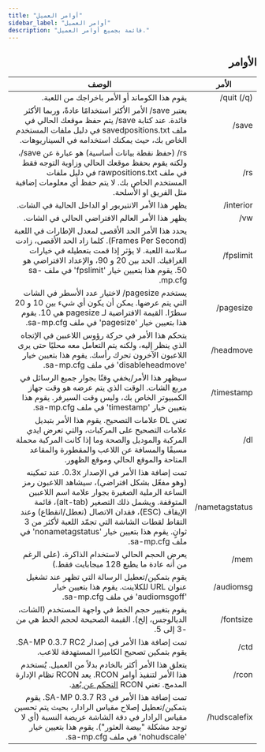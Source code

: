 ```yaml
---
title: "أوامر العميل"
sidebar_label: "أوامر العميل"
description: "قائمة بجميع أوامر العميل."
---
```


<div dir="rtl" style={{ textAlign: "right" }}>

## الأوامر

| الأمر                  | الوصف                                                                                                                                                                                                                                                                                                                                                                            |
|-----------------------|---------------------------------------------------------------------------------------------------------------------------------------------------------------------------------------------------------------------------------------------------------------------------------------------------------------------------------------------------------------------------------|
| (q/)  quit/           | يقوم هذا الكوماند أو الأمر باخراجك من اللعبة.                                                                                                                                                                                                                                                                         |
| save/                 | يعتبر save/ الأمر الأكثر استخدامًا عادةً، وربما الأكثر فائدة. عند كتابة save/ يتم حفظ موقعك الحالي في ملف savedpositions.txt في دليل ملفات المستخدم الخاص بك، حيث يمكنك استخدامه في السيناريوهات.                                                                                                                                                                                        |
| rs/                   | rs/ (حفظ نقطة بيانات أساسية) هو عبارة عن save/، ولكنه يقوم بحفظ موقعك الحالي وزاوية التوجه فقط في ملف rawpositions.txt في دليل ملفات المستخدم الخاص بك. لا يتم حفظ أي معلومات إضافية مثل الفريق او الأسلحة.                                                                                                                                                                             |
| interior/             | يظهر هذا الأمر الانتيريور او الداخل الحالية في الشات.                                                                                                                                                                                                                                                                                                                                  |
| vw/                   | يظهر هذا الأمر العالم الافتراضي الحالي في الشات.                                                                                                                                                                                                                                                                                                                         |
| fpslimit/             | يحدد هذا الأمر الحد الأقصى لمعدل الإطارات في اللعبة (Frames Per Second). كلما زاد الحد الأقصى، زادت سلاسة اللعبة. لا يؤثر إذا قمت بتعطيله في خيارات الغرافيك. الحد بين 20 و 90، والإعداد الافتراضي هو 50. يقوم هذا بتعيين خيار 'fpslimit' في ملف sa-mp.cfg.                                                                                               |
| pagesize/             | يستخدم pagesize/ لاختيار عدد الأسطر في الشات التي يتم عرضها. يمكن أن يكون أي شيء بين 10 و 20 سطرًا. القيمة الافتراضية لـ pagesize هي 10. يقوم هذا بتعيين خيار 'pagesize' في ملف sa-mp.cfg.                                                                                                                                                                           |
| headmove/             | يتحكم هذا الأمر في حركة رؤوس اللاعبين في الإتجاه الذي ينظر إليه، ولكنه يتم التعامل معه محليًا حتى يرى اللاعبون الآخرون تحرك رأسك. يقوم هذا بتعيين خيار 'disableheadmove' في ملف sa-mp.cfg.                                                                                                                                                                                   |
| timestamp/            | سيظهر هذا الأمر/يخفي وقتًا بجوار جميع الرسائل في مربع الشات. الوقت الذي يتم عرضه هو وقت جهاز الكمبيوتر الخاص بك، وليس وقت السيرفر. يقوم هذا بتعيين خيار 'timestamp' في ملف sa-mp.cfg.                                                                                                                                                                                                                                                   |
| dl/                    | تعني DL علامات التصحيح. يقوم هذا الأمر بتبديل علامات التصحيح على المركبات، والتي تعرض ايدي المركبة والموديل والصحة وما إذا كانت المركبة محملة مسبقًا والمسافة عن اللاعب والمقطورة والمقاعد المتاحة والموقع الحالي وموقع الظهور.                                                                                                                                 |
| nametagstatus/        | تمت إضافة هذا الأمر في الإصدار 0.3x. عند تمكينه (وهو مفعّل بشكل افتراضي)، سيشاهد اللاعبون رمز الساعة الرملية الصغيرة بجوار علامة اسم اللاعبين المتوقفة. ويشمل ذلك التصغير (alt-tab)، قائمة الإيقاف (ESC)، فقدان الاتصال (تعطل/انقطاع) وعند التقاط لقطات الشاشة التي تجمّد اللعبة لأكثر من 3 ثوانٍ. يقوم هذا بتعيين خيار 'nonametagstatus' في ملف sa-mp.cfg. |
| mem/                  | يعرض الحجم الحالي لاستخدام الذاكرة. (على الرغم من أنه عادة ما يطبع 128 ميجابايت فقط.)                                                                                                                                                                                                                                                                                  |
| audiomsg/             | يقوم بتمكين/تعطيل الرسالة التي تظهر عند تشغيل عنوان URL للكلاينت. يقوم هذا بتعيين خيار 'audiomsgoff' في ملف sa-mp.cfg.                                                                                                                                                                                                                                                      |
| fontsize/             | يقوم بتغيير حجم الخط في واجهة المستخدم (الشات، الديالوجس، إلخ). القيمة الصحيحة لحجم الخط هي من -3 إلى 5.                                                                                                                                                                                                                                                             |
| ctd/                  | تمت إضافة هذا الأمر في إصدار SA-MP 0.3.7 RC2. يقوم بتمكين تصحيح الكاميرا المستهدفة للاعب.                                                                                                                                                                                                                                                                               |
| rcon/                 | يتعلق هذا الأمر أكثر بالخادم بدلاً من العميل. يُستخدم هذا الأمر لتنفيذ أوامر RCON. يعد RCON نظام الإدارة المدمج. تعني RCON [التحكم عن بُعد](../server/ControllingServer#using-rcon).                                                                                                                                                                                |
| hudscalefix/          | تمت إضافة هذا الأمر في SA-MP 0.3.7 R3. يقوم بتمكين/تعطيل إصلاح مقياس الرادار، بحيث يتم تحسين مقياس الرادار في دقة الشاشة عريضة النسبة (أي لا توجد مشكلة "بيضة العثور"). يقوم هذا بتعيين خيار 'nohudscale' في ملف sa-mp.cfg. |

</div>
